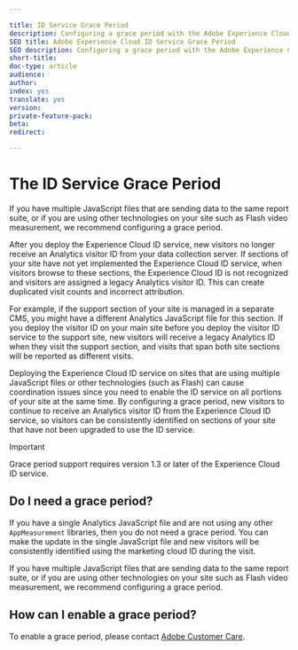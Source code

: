 ```yaml
---

title: ID Service Grace Period
description: Configuring a grace period with the Adobe Experience Cloud ID Service
SEO title: Adobe Experience Cloud ID Service Grace Period
SEO description: Configuring a grace period with the Adobe Experience Cloud ID Service
short-title:
doc-type: article
audience:
author:
index: yes
translate: yes
version:
private-feature-pack:
beta:
redirect:

---
```


# The ID Service Grace Period

If you have multiple JavaScript files that are sending data to the same report suite, or if you are using other technologies on your site such as Flash video measurement, we recommend configuring a grace period.

After you deploy the Experience Cloud ID service, new visitors no longer receive an Analytics visitor ID from your data collection server. If sections of your site have not yet implemented the Experience Cloud ID service, when visitors browse to these sections, the Experience Cloud ID is not recognized and visitors are assigned a legacy Analytics visitor ID. This can create duplicated visit counts and incorrect attribution.

For example, if the support section of your site is managed in a separate CMS, you might have a different Analytics JavaScript file for this section. If you deploy the visitor ID on your main site before you deploy the visitor ID service to the support site, new visitors will receive a legacy Analytics ID when they visit the support section, and visits that span both site sections will be reported as different visits.

Deploying the Experience Cloud ID service on sites that are using multiple JavaScript files or other technologies (such as Flash) can cause coordination issues since you need to enable the ID service on all portions of your site at the same time. By configuring a grace period, new visitors to continue to receive an Analytics visitor ID from the Experience Cloud ID service, so visitors can be consistently identified on sections of your site that have not been upgraded to use the ID service.

>[!IMPORTANT]
>Grace period support requires version 1.3 or later of the Experience Cloud ID service.

## Do I need a grace period?

If you have a single Analytics JavaScript file and are not using any other `AppMeasurement` libraries, then you do not need a grace period. You can make the update in the single JavaScript file and new visitors will be consistently identified using the marketing cloud ID during the visit.

If you have multiple JavaScript files that are sending data to the same report suite, or if you are using other technologies on your site such as Flash video measurement, we recommend configuring a grace period.

## How can I enable a grace period?

To enable a grace period, please contact [Adobe Customer Care](https://helpx.adobe.com/marketing-cloud/contact-support.html).

